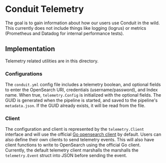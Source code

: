 # Conduit Telemetry

The goal is to gain information about how our users use Conduit in the wild. This currently does not include things like logging (logrus) or metrics (Prometheus and Datadog for internal performance tests).

## Implementation

Telemetry related utilities are in this directory.

### Configurations
The `conduit.yml` config file includes a telemetry boolean, and optional fields to enter the OpenSearch URI, credentials (username/password), and Index name. When true, `telemetry.Config` is initialized with the optional fields. The GUID is generated when the pipeline is started, and saved to the pipeline's `metadata.json`. If the GUID already exists, it will be read from the file. 

### Client
The configuration and client is represented by the `telemetry.Client` interface and will use the official [Go opensearch client](https://opensearch.org/docs/latest/clients/go/) by default. Users can also define their own clients to send telemetry events. This will also have client functions to write to OpenSearch using the official Go client. Currently, the default telemetry client marshalls the marshalls the `telemetry.Event` struct into JSON before sending the event. 
